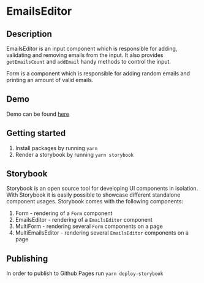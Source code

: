 # EmailsEditor

## Description
EmailsEditor is an input component which is responsible for adding, validating and removing emails from the input.
It also provides `getEmailsCount` and `addEmail` handy methods to control the input.

Form is a component which is responsible for adding random emails and printing an amount of valid emails.

## Demo
Demo can be found [here](https://valgussev.github.io/emails-editor/)

## Getting started
1. Install packages by running `yarn`
1. Render a storybook by running `yarn storybook`

## Storybook
Storybook is an open source tool for developing UI components in isolation.
With Storybook it is easily possible to showcase different standalone component usages.
Storybook comes with the following components:
1. Form - rendering of a `Form` component
1. EmailsEditor - rendering of a `EmailsEditor` component
1. MultiForm - rendering several `Form` components on a page
1. MultiEmailsEditor - rendering several `EmailsEditor` components on a page

## Publishing
In order to publish to Github Pages run `yarn deploy-storybook`